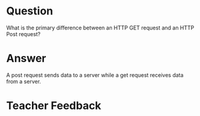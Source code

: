 # Question

What is the primary difference between an HTTP GET request and an HTTP Post request?

# Answer

A post request sends data to a server while a get request receives data from a server.

# Teacher Feedback
